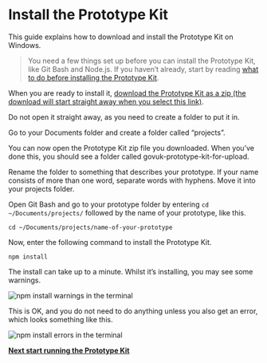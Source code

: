 # Install the Prototype Kit

This guide explains how to download and install the Prototype Kit on Windows.

> You need a few things set up before you can install the Prototype Kit, like Git Bash and Node.js. If you haven’t already, start by reading [what to do before installing the Prototype Kit](/docs/install/windows-installation-guide/before-you-install).

When you are ready to install it, [download the Prototype Kit as a zip (the download will start straight away when you select this link)](/docs/download).

Do not open it straight away, as you need to create a folder to put it in.

Go to your Documents folder and create a folder called “projects”.

You can now open the Prototype Kit zip file you downloaded. When you’ve done this, you should see a folder called govuk-prototype-kit-for-upload.

Rename the folder to something that describes your prototype. If your name consists of more than one word, separate words with hyphens. Move it into your projects folder.

Open Git Bash and go to your prototype folder by entering `cd ~/Documents/projects/` followed by the name of your prototype, like this.

`cd ~/Documents/projects/name-of-your-prototype`

Now, enter the following command to install the Prototype Kit.

`npm install`

The install can take up to a minute. Whilst it’s installing, you may see some warnings.

![npm install warnings in the terminal](/public/images/docs/npm-install-warn-git-bash-windows.png)

This is OK, and you do not need to do anything unless you also get an error, which looks something like this.

![npm install errors in the terminal](/public/images/docs/npm-install-error-git-bash-windows.png)

**[Next start running the Prototype Kit](/docs/get-started/windows-installation-guide/start-and-stop-the-kit)**
